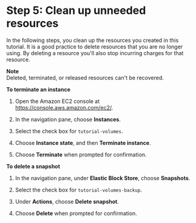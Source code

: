 # Step 5: Clean up unneeded resources<a name="step5-clean-up"></a>

In the following steps, you clean up the resources you created in this tutorial\. It is a good practice to delete resources that you are no longer using\. By deleting a resource you'll also stop incurring charges for that resource\.

**Note**  
Deleted, terminated, or released resources can't be recovered\.

**To terminate an instance**

1. Open the Amazon EC2 console at [https://console\.aws\.amazon\.com/ec2/](https://console.aws.amazon.com/ec2/)\.

1. In the navigation pane, choose **Instances**\.

1. Select the check box for `tutorial-volumes`\.

1. Choose **Instance state**, and then **Terminate instance**\.

1. Choose **Terminate** when prompted for confirmation\.

**To delete a snapshot**

1. In the navigation pane, under **Elastic Block Store**, choose **Snapshots**\.

1. Select the check box for `tutorial-volumes-backup`\.

1. Under **Actions**, choose **Delete snapshot**\.

1. Choose **Delete** when prompted for confirmation\.